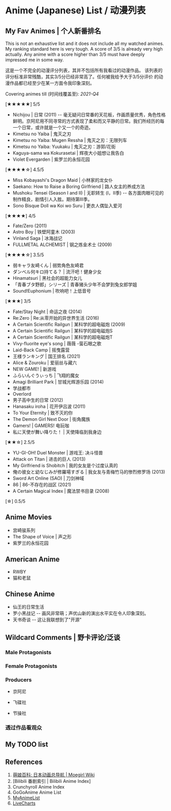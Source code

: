 Anime (Japanese) List / 动漫列表
===

## My Fav Animes | 个人新番排名

This is not an exhaustive list and it does not include all my watched animes.
My ranking standard here is very tough. A score of 3/5 is already very high
actually.  Any anime with a score higher than 3/5 must have deeply impressed me
in some way.

这是一个不完全的动漫评分列表，其并不包括所有我看过的动漫作品。
该列表的评分标准非常残酷，其实3/5分已经非常高了。任何被我给予大于3/5分评价
的动漫作品都已经至少在某一方面令我印象深刻。

Covering animes till (时间线覆盖至): *2021-Q4*

[★★★★★] 5/5

* Nichijou | 日常 (2011)
-- 毫无疑问日常番的天花板，作画质量优秀，角色性格鲜明。京阿尼用不同寻常的方式表现了柔和而又平静的日常。我们所经历的每一个日常，或许就是一个又一个的奇迹。
* Kimetsu no Yaiba | 鬼灭之刃
* Kimetsu no Yaiba: Mugen Ressha | 鬼灭之刃：无限列车
* Kimetsu no Yaiba: Yuukaku | 鬼灭之刃：游郭/花街
* Kaguya-sama wa Kokurasetai | 辉夜大小姐想让我告白
* Violet Evergarden | 紫罗兰的永恒花园

[★★★★☆] 4.5/5

* Miss Kobayashi's Dragon Maid | 小林家的龙女仆
* Saekano: How to Raise a Boring Girlfriend | 路人女主的养成方法
* Mushoku Tensei (Season I and II) | 无职转生 (I，II季)
-- 各方面肉眼可见的制作精良，剧情引人入胜。期待第III季。
* Sono Bisque Doll wa Koi wo Suru | 更衣人偶坠入爱河

[★★★★] 4/5

* Fate/Zero (2011)
* Astro Boy | 铁壁阿童木 (2003)
* Vinland Saga | 冰海战记
* FULLMETAL ALCHEMIST | 钢之炼金术士 (2009)

[★★★★☆] 3.5/5

* 弱キャラ友崎くん | 弱势角色友崎君
* ダンベル何キロ持てる？ | 流汗吧！健身少女
* Hinamatsuri | 黑社会的超能力女儿
* 「青春ブタ野郎」シリーズ | 青春猪头少年不会梦到兔女郎学姐
* Sound!Euphonium | 吹响吧！上低音号

[★★★] 3/5

* Fate/Stay Night | 命运之夜 (2014)
* Re:Zero | Re:从零开始的异世界生活 (2016)
* A Certain Scientific Railgun | 某科学的超电磁炮 (2009)
* A Certain Scientific Railgun | 某科学的超电磁炮S
* A Certain Scientific Railgun | 某科学的超电磁炮T
* Vivy-fluorite eye's song | 薇薇 -萤石眼之歌
* Laid-Back Camp | 摇曳露营
* 王様ランキング | 国王排名 (2021)
* Alice & Zouroku | 爱丽丝与藏六
* NEW GAME! | 新游戏
* ふらいんぐうぃっち | 飞翔的魔女
* Amagi Brilliant Park | 甘城光辉游乐园 (2014)
* 学战都市
* Overlord
* 男子高中生的日常 (2012)
* Hanasaku iroha | 花开伊吕波 (2011)
* To Your Eternity | 致不灭的你
* The Demon Girl Next Door | 街角魔族
* Gamers! | GAMERS! 电玩咖
* 私に天使が舞い降りた！ | 天使降临到我身边

[★★☆] 2.5/5

* YU-GI-OH! Duel Monster | 游戏王: 决斗怪兽
* Attack on Titan | 进击的巨人 (2013)
* My Girlfriend is Shobitch | 我的女友是个过度认真的
* 俺の彼女と幼なじみが修羅場すぎる | 我女友与青梅竹马的惨烈修罗场 (2013)
* Sword Art Online (SAO) | 刀剑神域 
* 86 | 86-不存在的战区 (2021)
* A Certain Magical Index | 魔法禁书目录 (2008)

[☆] 0.5/5

## Anime Movies

* 宫崎骏系列
* The Shape of Voice | 声之形
* 紫罗兰的永恒花园

## American Anime

* RWBY
* 猫和老鼠

## Chinese Anime

* 仙王的日常生活
* 罗小黑战记
-- 画风非常萌；声优山新的演出水平实在令人印象深刻。
* 天书奇谈
-- 这让我联想到了"开源"

## Wildcard Comments | 野卡评论/泛谈

### Male Protagonists

### Female Protagonists

### Producers

* 京阿尼

* 飞碟社

* 节操社

### 透过作品看观众

## My TODO list



## References

1. [萌娘百科: 日本动画总导航 | Moegirl Wiki](https://zh.moegirl.org.cn/Template:%E6%97%A5%E6%9C%AC%E5%8A%A8%E7%94%BB%E6%80%BB%E5%AF%BC%E8%88%AA)
2. [Bilibili 番剧索引 | Bilibili Anime Index]
3. Crunchyroll Anime Index
4. GoGoAnime Anime List
5. [MyAnimeList](https://myanimelist.net/topanime.php)
6. [LiveCharts](https://www.livechart.me/)
